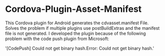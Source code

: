 # Cordova-Plugin-Asset-Manifest

This Cordova plugin for Android generates the cdvasset.manifest File.
Solves the problem if multiple plugins use postBuildExtras and the manifest file is not generated.
I developed the plugin because of the following problem with the code push plugin from Microsoft:

'[CodePush] Could not get binary hash.Error: Could not get binary hash.'